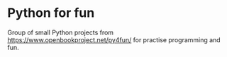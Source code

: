 # Python for fun

Group of small Python projects from https://www.openbookproject.net/py4fun/ for practise programming and fun.
